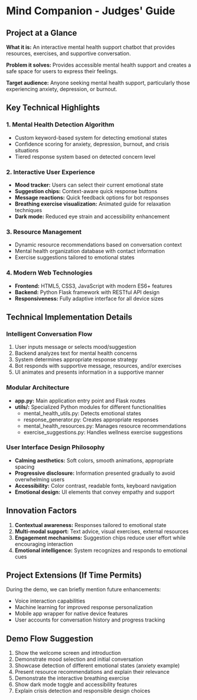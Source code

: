 # Mind Companion - Judges' Guide

## Project at a Glance

**What it is:** An interactive mental health support chatbot that provides resources, exercises, and supportive conversation.

**Problem it solves:** Provides accessible mental health support and creates a safe space for users to express their feelings.

**Target audience:** Anyone seeking mental health support, particularly those experiencing anxiety, depression, or burnout.

## Key Technical Highlights

### 1. Mental Health Detection Algorithm

- Custom keyword-based system for detecting emotional states
- Confidence scoring for anxiety, depression, burnout, and crisis situations
- Tiered response system based on detected concern level

### 2. Interactive User Experience

- **Mood tracker:** Users can select their current emotional state
- **Suggestion chips:** Context-aware quick response buttons
- **Message reactions:** Quick feedback options for bot responses
- **Breathing exercise visualization:** Animated guide for relaxation techniques
- **Dark mode:** Reduced eye strain and accessibility enhancement

### 3. Resource Management

- Dynamic resource recommendations based on conversation context
- Mental health organization database with contact information
- Exercise suggestions tailored to emotional states

### 4. Modern Web Technologies

- **Frontend:** HTML5, CSS3, JavaScript with modern ES6+ features
- **Backend:** Python Flask framework with RESTful API design
- **Responsiveness:** Fully adaptive interface for all device sizes

## Technical Implementation Details

### Intelligent Conversation Flow

1. User inputs message or selects mood/suggestion
2. Backend analyzes text for mental health concerns
3. System determines appropriate response strategy
4. Bot responds with supportive message, resources, and/or exercises
5. UI animates and presents information in a supportive manner

### Modular Architecture

- **app.py:** Main application entry point and Flask routes
- **utils/:** Specialized Python modules for different functionalities
  - mental_health_utils.py: Detects emotional states
  - response_generator.py: Creates appropriate responses
  - mental_health_resources.py: Manages resource recommendations
  - exercise_suggestions.py: Handles wellness exercise suggestions

### User Interface Design Philosophy

- **Calming aesthetics:** Soft colors, smooth animations, appropriate spacing
- **Progressive disclosure:** Information presented gradually to avoid overwhelming users
- **Accessibility:** Color contrast, readable fonts, keyboard navigation
- **Emotional design:** UI elements that convey empathy and support

## Innovation Factors

1. **Contextual awareness:** Responses tailored to emotional state
2. **Multi-modal support:** Text advice, visual exercises, external resources
3. **Engagement mechanisms:** Suggestion chips reduce user effort while encouraging interaction
4. **Emotional intelligence:** System recognizes and responds to emotional cues

## Project Extensions (If Time Permits)

During the demo, we can briefly mention future enhancements:

- Voice interaction capabilities
- Machine learning for improved response personalization
- Mobile app wrapper for native device features
- User accounts for conversation history and progress tracking

## Demo Flow Suggestion

1. Show the welcome screen and introduction
2. Demonstrate mood selection and initial conversation
3. Showcase detection of different emotional states (anxiety example)
4. Present resource recommendations and explain their relevance
5. Demonstrate the interactive breathing exercise
6. Show dark mode toggle and accessibility features
7. Explain crisis detection and responsible design choices
